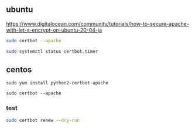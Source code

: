 ## ubuntu
https://www.digitalocean.com/community/tutorials/how-to-secure-apache-with-let-s-encrypt-on-ubuntu-20-04-ja

```sh
sudo certbot --apache

sudo systemctl status certbot.timer

```

## centos
```
sudo yum install python2-certbot-apache

sudo certbot --apache
```

### test
```sh
sudo certbot renew --dry-run
```
